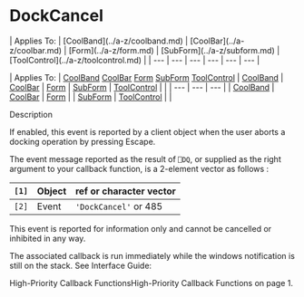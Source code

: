 




<h1 class="heading"><span class="name">DockCancel</span></h1>
| Applies To: | [CoolBand](../a-z/coolband.md) | [CoolBar](../a-z/coolbar.md) | [Form](../a-z/form.md) | [SubForm](../a-z/subform.md) | [ToolControl](../a-z/toolcontrol.md) |
| --- | --- | --- | --- | --- | ---  |

| Applies To: | [CoolBand](../a-z/coolband.md) [CoolBar](../a-z/coolbar.md) [Form](../a-z/form.md) [SubForm](../a-z/subform.md) [ToolControl](../a-z/toolcontrol.md) | [CoolBand](../a-z/coolband.md) | [CoolBar](../a-z/coolbar.md) | [Form](../a-z/form.md) | [SubForm](../a-z/subform.md) | [ToolControl](../a-z/toolcontrol.md) |  |
| --- | --- | ---  |
| [CoolBand](../a-z/coolband.md) | [CoolBar](../a-z/coolbar.md) | [Form](../a-z/form.md) |
| [SubForm](../a-z/subform.md) | [ToolControl](../a-z/toolcontrol.md) |  |


Description


If enabled, this event is reported by a client object when the user aborts a docking operation by pressing Escape.


The event message reported as the result of `⎕DQ`, or supplied as the right argument to your callback function, is a 2-element vector as follows :

| `[1]` | Object | ref or character vector |
| --- | --- | ---  |
| `[2]` | Event | `'DockCancel'` or 485 |


This event is reported for information only and cannot be cancelled or inhibited in any way.



The associated callback is run immediately while the windows notification is still on the stack. See 
Interface Guide: 

High-Priority Callback FunctionsHigh-Priority Callback Functions on page 1.


